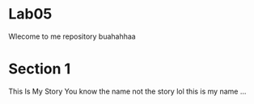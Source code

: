 # Lab05
Wlecome to me repository buahahhaa
# Section 1
This Is My Story 
You know the name not the story lol
this is my name 
...
